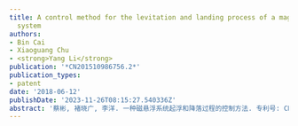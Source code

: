 ```yaml
---
title: A control method for the levitation and landing process of a magnetic levitation
  system
authors:
- Bin Cai
- Xiaoguang Chu
- <strong>Yang Li</strong>
publication: '*CN201510986756.2*'
publication_types:
- patent
date: '2018-06-12'
publishDate: '2023-11-26T08:15:27.540336Z'
abstract: '蔡彬, 褚晓广, 李洋. 一种磁悬浮系统起浮和降落过程的控制方法. 专利号: CN201510986756.2, 授权号: CN105549393A.'
---
```

